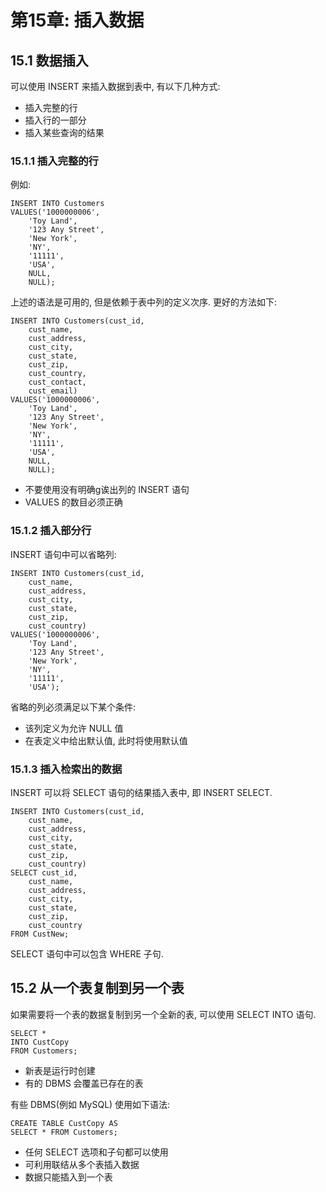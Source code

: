 # 第15章: 插入数据 #

## 15.1 数据插入 ##

可以使用 INSERT 来插入数据到表中, 有以下几种方式:

- 插入完整的行
- 插入行的一部分
- 插入某些查询的结果

### 15.1.1 插入完整的行 ###

例如:

```
INSERT INTO Customers
VALUES('1000000006',
    'Toy Land',
    '123 Any Street',
    'New York',
    'NY',
    '11111',
    'USA',
    NULL,
    NULL);
```

上述的语法是可用的, 但是依赖于表中列的定义次序. 更好的方法如下:

```
INSERT INTO Customers(cust_id,
    cust_name,
    cust_address,
    cust_city,
    cust_state,
    cust_zip,
    cust_country,
    cust_contact,
    cust_email)
VALUES('1000000006',
    'Toy Land',
    '123 Any Street',
    'New York',
    'NY',
    '11111',
    'USA',
    NULL,
    NULL);
```

- 不要使用没有明确g诶出列的 INSERT 语句
- VALUES 的数目必须正确

### 15.1.2 插入部分行 ###

INSERT 语句中可以省略列:

```
INSERT INTO Customers(cust_id,
    cust_name,
    cust_address,
    cust_city,
    cust_state,
    cust_zip,
    cust_country)
VALUES('1000000006',
    'Toy Land',
    '123 Any Street',
    'New York',
    'NY',
    '11111',
    'USA');
```

省略的列必须满足以下某个条件:

- 该列定义为允许 NULL 值
- 在表定义中给出默认值, 此时将使用默认值

### 15.1.3 插入检索出的数据 ###

INSERT 可以将 SELECT 语句的结果插入表中, 即 INSERT SELECT.

```
INSERT INTO Customers(cust_id,
    cust_name,
    cust_address,
    cust_city,
    cust_state,
    cust_zip,
    cust_country)
SELECT cust_id,
    cust_name,
    cust_address,
    cust_city,
    cust_state,
    cust_zip,
    cust_country
FROM CustNew;
```

SELECT 语句中可以包含 WHERE 子句.

## 15.2 从一个表复制到另一个表 ##

如果需要将一个表的数据复制到另一个全新的表, 可以使用 SELECT INTO 语句.

```
SELECT *
INTO CustCopy
FROM Customers;
```

- 新表是运行时创建
- 有的 DBMS 会覆盖已存在的表

有些 DBMS(例如 MySQL) 使用如下语法:

```
CREATE TABLE CustCopy AS
SELECT * FROM Customers;
```

- 任何 SELECT 选项和子句都可以使用
- 可利用联结从多个表插入数据
- 数据只能插入到一个表
